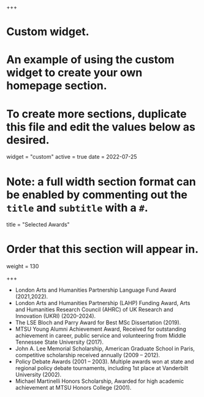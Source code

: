 +++
# Custom widget.
# An example of using the custom widget to create your own homepage section.
# To create more sections, duplicate this file and edit the values below as desired.
widget = "custom"
active = true
date = 2022-07-25

# Note: a full width section format can be enabled by commenting out the `title` and `subtitle` with a `#`.
title = "Selected Awards"


# Order that this section will appear in.
weight = 130

+++
- London Arts and Humanities Partnership Language Fund Award (2021,2022).
- London Arts and Humanities Partnership (LAHP) Funding Award, Arts and Humanities Research Council (AHRC) of UK Research and Innovation (UKRI) (2020-2024).
- The LSE Bloch and Parry Award for Best MSc Dissertation (2019).
- MTSU Young Alumni Achievement Award, Received for outstanding achievement in career, public service and volunteering from Middle Tennessee State University (2017). 
- John A. Lee Memorial Scholarship, American Graduate School in Paris, competitive scholarship received annually (2009 – 2012).
- Policy Debate Awards (2001 – 2003). Multiple awards won at state and regional policy debate tournaments, including 1st place at Vanderbilt University (2002).
- Michael Martinelli Honors Scholarship, Awarded for high academic achievement at MTSU Honors College (2001).

